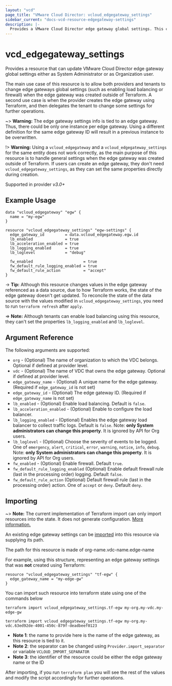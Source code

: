 ```yaml
---
layout: "vcd"
page_title: "VMware Cloud Director: vcloud_edgegateway_settings"
sidebar_current: "docs-vcd-resource-edgegateway-settings"
description: |-
  Provides a VMware Cloud Director edge gateway global settings. This can be used to update global edge gateways settings related to firewall and load balancing.
---
```


# vcd\_edgegateway\_settings

Provides a resource that can update VMware Cloud Director edge gateway global settings either as System Administrator or as
Organization user.

The main use case of this resource is to allow both providers and tenants to change edge gateways global settings (such as
enabling load balancing or firewall) when the edge gateway was created outside of Terraform.
A second use case is when the provider creates the edge gateway using Terraform, and then delegates the tenant to change
some settings for further operations.

~> **Warning:** The edge gateway settings info is tied to an edge gateway. Thus, there could be only one instance per 
edge gateway. Using a different definition for the same edge gateway ID will result in a previous instance to be overwritten.

!> **Warning:** Using a `vcloud_edgegateway` and a `vcloud_edgegateway_settings` for the same entity does not work correctly,
as the main purpose of this resource is to handle general settings when the edge gateway was created outside of Terraform.
If users can create an edge gateway, they don't need `vcloud_edgegateway_settings`, as they can set the same properties
directly during creation.

Supported in provider *v3.0+*

## Example Usage

```hcl
data "vcloud_edgegateway" "egw" {
  name = "my-egw"
}

resource "vcloud_edgegateway_settings" "egw-settings" {
  edge_gateway_id         = data.vcloud_edgegateway.egw.id
  lb_enabled              = true
  lb_acceleration_enabled = true
  lb_logging_enabled      = true
  lb_loglevel             = "debug"

  fw_enabled                      = true
  fw_default_rule_logging_enabled = true
  fw_default_rule_action          = "accept"
}
```

-> **Tip:** Although this resource changes values in the edge gateway referenced as a data source, due to how Terraform works, the state
of the edge gateway doesn't get updated. To reconcile the state of the data source with the values modified in `vcloud_edgegateway_settings`,
you need to run `terraform refresh` after `apply`.

=> **Note:** Although tenants can enable load balancing using this resource, they can't set the properties `lb_logging_enabled` and `lb_loglevel`.

## Argument Reference

The following arguments are supported:

* `org` - (Optional) The name of organization to which the VDC belongs. Optional if defined at provider level.
* `vdc` - (Optional) The name of VDC that owns the edge gateway. Optional if defined at provider level. 
* `edge_gateway_name` - (Optional) A unique name for the edge gateway. (Required if `edge_gateway_id` is not set)
* `edge_gateway_id` - (Optional) The edge gateway ID. (Required if `edge_gateway_name` is not set)
* `lb_enabled` - (Optional) Enable load balancing. Default is `false`.
* `lb_acceleration_enabled` - (Optional) Enable to configure the load balancer.
* `lb_logging_enabled` - (Optional) Enables the edge gateway load balancer to collect traffic logs.
Default is `false`. Note: **only System administrators can change this property**. It is ignored by API for Org users.
* `lb_loglevel` - (Optional) Choose the severity of events to be logged. One of `emergency`,
`alert`, `critical`, `error`, `warning`, `notice`, `info`, `debug`. Note: **only System administrators can change this property**. It is ignored by API for Org users.
* `fw_enabled` - (Optional) Enable firewall. Default `true`.
* `fw_default_rule_logging_enabled` (Optional) Enable default firewall rule (last in the processing 
order) logging. Default `false`.
* `fw_default_rule_action` (Optional) Default firewall rule (last in the processing order) action.
One of `accept` or `deny`. Default `deny`.

## Importing

~> **Note:** The current implementation of Terraform import can only import resources into the state. It does not generate
configuration. [More information.][docs-import]

An existing edge gateway settings can be [imported][docs-import] into this resource via supplying its path. 

The path for this resource is made of org-name.vdc-name.edge-name

For example, using this structure, representing an edge gateway settings that was **not** created using Terraform:

```hcl
resource "vcloud_edgegateway_settings" "tf-egw" {
  edge_gateway_name = "my-edge-gw"
}
```

You can import such resource into terraform state using one of the commands below

```
terraform import vcloud_edgegateway_settings.tf-egw my-org.my-vdc.my-edge-gw

terraform import vcloud_edgegateway_settings.tf-egw my-org.my-vdc.63ed92de-4001-450c-879f-deadbeef0123
```

* **Note 1**: the name to provide here is the name of the edge gateway, as this resource is tied to it.
* **Note 2**: the separator can be changed using `Provider.import_separator` or variable `VCLOUD_IMPORT_SEPARATOR`
* **Note 3**: the identifier of the resource could be either the edge gateway name or the ID

[docs-import]:https://www.terraform.io/docs/import/

After importing, if you run `terraform plan` you will see the rest of the values and modify the script accordingly for 
further operations.
